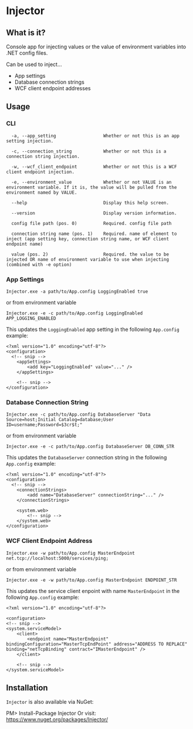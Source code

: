 # Injector

## What is it?

Console app for injecting values or the value of environment variables into .NET config files.

Can be used to inject...

* App settings
* Database connection strings
* WCF client endpoint addresses

## Usage

### CLI

```
  -a, --app_setting                  Whether or not this is an app setting injection.

  -c, --connection_string            Whether or not this is a connection string injection.

  -w, --wcf_client_endpoint          Whether or not this is a WCF client endpoint injection.

  -e, --environment_value            Whether or not VALUE is an environment variable. If it is, the value will be pulled from the environment named by VALUE.

  --help                             Display this help screen.

  --version                          Display version information.

  config file path (pos. 0)          Required. config file path

  connection string name (pos. 1)    Required. name of element to inject (app setting key, connection string name, or WCF client endpoint name)

  value (pos. 2)                     Required. the value to be injected OR name of environment variable to use when injecting (combined with -e option)
```

### App Settings

`Injector.exe -a path/to/App.config LoggingEnabled true`

or from environment variable

`Injector.exe -e -c path/to/App.config LoggingEnabled APP_LOGGING_ENABLED`

This updates the `LoggingEnabled` app setting in the following `App.config` example:

    <?xml version="1.0" encoding="utf-8"?>
    <configuration>
      <!-- snip -->
        <appSettings>
            <add key="LoggingEnabled" value="..." />
        </appSettings>

        <!-- snip -->
    </configuration>

### Database Connection String

`Injector.exe -c path/to/App.config DatabaseServer "Data Source=host;Initial Catalog=database;User ID=username;Password=$3cr$t;"`

or from environment variable

`Injector.exe -e -c path/to/App.config DatabaseServer DB_CONN_STR`

This updates the `DatabaseServer` connection string in the following `App.config` example:

    <?xml version="1.0" encoding="utf-8"?>
    <configuration>
      <!-- snip -->
        <connectionStrings>
            <add name="DatabaseServer" connectionString="..." />
        </connectionStrings>

        <system.web>
            <!-- snip -->
        </system.web>
    </configuration>

### WCF Client Endpoint Address

`Injector.exe -w path/to/App.config MasterEndpoint net.tcp://localhost:5000/services/ping;`

or from environment variable

`Injector.exe -e -w path/to/App.config MasterEndpoint ENDPOINT_STR`

This updates the service client enpoint with name `MasterEndpoint` in the following `App.config` example:

    <?xml version="1.0" encoding="utf-8"?>

    <configuration>
    <!-- snip -->
    <system.serviceModel>
        <client>
            <endpoint name="MasterEndpoint" bindingConfiguration="MasterTcpEndPoint" address="ADDRESS TO REPLACE" binding="netTcpBinding" contract="IMasterEndpoint" />
        </client>

        <!-- snip -->
    </system.serviceModel>

## Installation

`Injector` is also available via NuGet:

PM> Install-Package Injector 
Or visit: https://www.nuget.org/packages/Injector/
